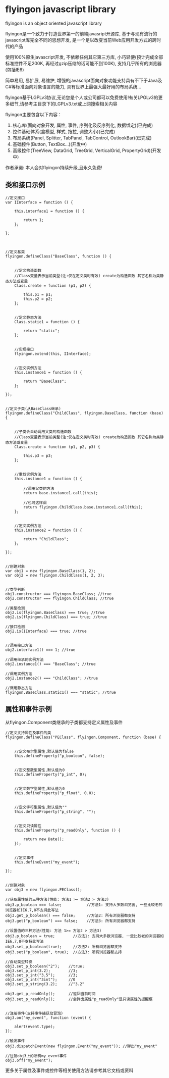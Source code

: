 ﻿flyingon javascript library
========

flyingon is an object oriented javascript library

flyingon是一个致力于打造世界第一的前端javasript开源库, 基于与现有流行的javascript库完全不同的思想开发, 是一个足以改变当前Web应用开发方式的跨时代的产品

使用100%原生javascript开发, 不依赖任何其它第三方库, 小巧轻便(预计完成全部标准控件不足200K, 再经过gzip压缩的话可能不到100K), 支持几乎所有的浏览器(包括IE6)

简单易用, 易扩展, 易维护, 增强的javascript面向对象功能支持具有不下于Java及C#等标准面向对象语言的能力, 具有世界上最强大最好用的布局系统... 


flyingon基于LGPLv3协议,无论您是个人或公司都可以免费使用!有关LPGLv3的更多细节,请参考主目录下的LGPLv3.txt或上网搜索相关内容


flyingon主要包含以下内容：

1. 核心库(面向对象开发, 属性, 事件, 序列化及反序列化, 数据绑定)(已完成)
2. 控件基础体系(盒模型, 样式, 拖拉, 调整大小)(已完成)
3. 布局系统(Panel, Splitter, TabPanel, TabControl, OutlookBar)(已完成)
4. 基础控件(Button, TextBox...)(开发中)
5. 高级控件(TreeView, DataGrid, TreeGrid, VerticalGrid, PropertyGrid)(开发中)




作者承诺: 本人会对flyingon持续升级,且永久免费!




类和接口示例
-----------------------------------


	//定义接口
	var IInterface = function () {

		this.interface1 = function () {

			return 1;
		};

	};



	//定义基类
	flyingon.defineClass("BaseClass", function () {


		//定义构造函数
		//Class变量表示当前类型(注:仅在定义类时有效) create为构造函数 其它名称为类静态方法或变量
		Class.create = function (p1, p2) {

			this.p1 = p1;
			this.p2 = p2;
		};


		//定义静态方法
		Class.static1 = function () {

			return "static";
		};


		//实现接口
		flyingon.extend(this, IInterface);


		//定义实例方法
		this.instance1 = function () {

			return "BaseClass";
		};

	});


	//定义子类(从BaseClass继承)
	flyingon.defineClass("ChildClass", flyingon.BaseClass, function (base) {


		//子类会自动调用父类的构造函数
		//Class变量表示当前类型(注:仅在定义类时有效) create为构造函数 其它名称为类静态方法或变量
		Class.create = function (p1, p2, p3) {

			this.p3 = p3;
		};


		//重载实例方法
		this.instance1 = function () {

			//调用父类的方法
			return base.instance1.call(this); 
	
			//也可这样调
			return flyingon.ChildClass.base.instance1.call(this);
		};


		//定义实例方法
		this.instance2 = function () {

			return "ChildClass";
		};

	});


	//创建对象
	var obj1 = new flyingon.BaseClass(1, 2); 
	var obj2 = new flyingon.ChildClass(1, 2, 3);


	//类型判断
	obj1.constructor === flyingon.BaseClass; //true
	obj2.constructor === flyingon.ChildClass; //true
	
	//类型检测
	obj2.is(flyingon.BaseClass) === true; //true
	obj2.is(flyingon.ChildClass) === true; //true
	
	//接口检测
	obj2.is(IInterface) === true; //true


	//调用接口方法
	obj2.interface1() === 1; //true

	//调用继承的实例方法
	obj2.instance1() === "BaseClass"; //true

	//调用实例方法
	obj2.instance2() === "ChildClass"; //true

	//调用静态方法
	flyingon.BaseClass.static1() === "static"; //true



	
属性和事件示例
-----------------------------------

从flyingon.Component类继承的子类都支持定义属性及事件



	//定义支持属性及事件的类
	flyingon.defineClass("PEClass", flyingon.Component, function (base) {
	
	
	    //定义布尔型属性,默认值为false
	    this.defineProperty("p_boolean", false);
	

	    //定义整数型属性,默认值为0
	    this.defineProperty("p_int", 0);
	
	
	    //定义数字型属性,默认值为0
	    this.defineProperty("p_float", 0.0);
	
	
	    //定义字符型属性,默认值为""
	    this.defineProperty("p_string", "");
	
	
	    //定义只读属性
	    this.defineProperty("p_readOnly", function () {
	
	        return new Date();
	    });
	
	
	    //定义事件
	    this.defineEvent("my_event");
	
	});
	
	
	//创建对象
	var obj3 = new flyingon.PEClass();
	
	//获取属性值的三种方法(性能: 方法1 >= 方法2 > 方法3)
	obj3.p_boolean === false;           //方法1: 支持大多数浏览器, 一些比较老的浏览器如IE6,7,8不支持此写法
	obj3.get_p_boolean() === false;     //方法2: 所有浏览器都支持
	obj3.get("p_boolean") === false;    //方法3: 所有浏览器都支持
	
	//设置值的三种方法(性能: 方法 1>= 方法2 > 方法3)
	obj3.p_boolean = true;        //方法1: 支持大多数浏览器, 一些比较老的浏览器如IE6,7,8不支持此写法
	obj3.set_p_boolean(true);     //方法2: 所有浏览器都支持
	obj3.set("p_boolean", true);  //方法3: 所有浏览器都支持
	
	//自动类型转换
	obj3.set_p_boolean("2");    //true;
	obj3.set_p_int(3.2);        //3;
	obj3.set_p_int("3.5");      //3;
	obj3.set_p_int("3int");     //0
	obj3.set_p_string(3.2);     //"3.2"
	
	obj3.get_p_readOnly();      //返回当前时间
	obj3.set_p_readOnly();      //会弹出属性"p_readOnly"是只读属性的提醒框

	
	//注册事件(支持事件捕获及冒泡)
	obj3.on("my_event", function (event) {
	
	    alert(event.type);
	});
	
	//触发事件
	obj3.dispatchEvent(new flyingon.Event("my_event")); //弹出"my_event"
	
	//注销obj3上的所有my_event事件
	obj3.off("my_event");



更多关于属性及事件或控件等相关使用方法请参考其它文档或资料


